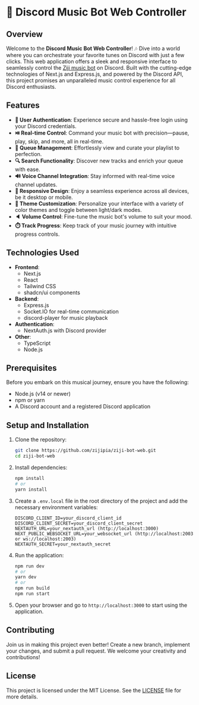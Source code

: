 # 🎵 Discord Music Bot Web Controller

## Overview

Welcome to the **Discord Music Bot Web Controller**! 🎶 Dive into a world where you can orchestrate
your favorite tunes on Discord with just a few clicks. This web application offers a sleek and
responsive interface to seamlessly control the
[Ziji music bot](https://github.com/zijipia/Ziji-bot-discord) on Discord. Built with the
cutting-edge technologies of Next.js and Express.js, and powered by the Discord API, this project
promises an unparalleled music control experience for all Discord enthusiasts.

## Features

- **🔐 User Authentication**: Experience secure and hassle-free login using your Discord
  credentials.
- **⏯️ Real-time Control**: Command your music bot with precision—pause, play, skip, and more, all
  in real-time.
- **📜 Queue Management**: Effortlessly view and curate your playlist to perfection.
- **🔍 Search Functionality**: Discover new tracks and enrich your queue with ease.
- **🔊 Voice Channel Integration**: Stay informed with real-time voice channel updates.
- **📱 Responsive Design**: Enjoy a seamless experience across all devices, be it desktop or mobile.
- **🎨 Theme Customization**: Personalize your interface with a variety of color themes and toggle
  between light/dark modes.
- **🔈 Volume Control**: Fine-tune the music bot's volume to suit your mood.
- **⏱️ Track Progress**: Keep track of your music journey with intuitive progress controls.

## Technologies Used

- **Frontend**:
  - Next.js
  - React
  - Tailwind CSS
  - shadcn/ui components
- **Backend**:
  - Express.js
  - Socket.IO for real-time communication
  - discord-player for music playback
- **Authentication**:
  - NextAuth.js with Discord provider
- **Other**:
  - TypeScript
  - Node.js

## Prerequisites

Before you embark on this musical journey, ensure you have the following:

- Node.js (v14 or newer)
- npm or yarn
- A Discord account and a registered Discord application

## Setup and Installation

1. Clone the repository:

   ```bash
   git clone https://github.com/zijipia/ziji-bot-web.git
   cd ziji-bot-web
   ```

2. Install dependencies:

   ```bash
   npm install
   # or
   yarn install
   ```

3. Create a `.env.local` file in the root directory of the project and add the necessary environment
   variables:

   ```plaintext
   DISCORD_CLIENT_ID=your_discord_client_id
   DISCORD_CLIENT_SECRET=your_discord_client_secret
   NEXTAUTH_URL=your_nextauth_url (http://localhost:3000)
   NEXT_PUBLIC_WEBSOCKET_URL=your_websocket_url (http://localhost:2003 or ws://localhost:2003)
   NEXTAUTH_SECRET=your_nextauth_secret
   ```

4. Run the application:

   ```bash
   npm run dev
   # or
   yarn dev
   # or
   npm run build
   npm run start
   ```

5. Open your browser and go to `http://localhost:3000` to start using the application.

## Contributing

Join us in making this project even better! Create a new branch, implement your changes, and submit
a pull request. We welcome your creativity and contributions!

## License

This project is licensed under the MIT License. See the [LICENSE](LICENSE) file for more details.
